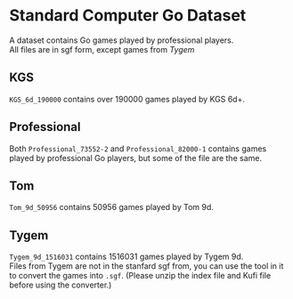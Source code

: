 # Standard Computer Go Dataset
A dataset contains Go games played by professional players.  
All files are in sgf form, except games from *Tygem*

## KGS
`KGS_6d_190000` contains over 190000 games played by KGS 6d+.

## Professional
Both `Professional_73552-2` and `Professional_82000-1` contains games played by professional Go players, but some of the file are the same.

## Tom
`Tom_9d_50956` contains 50956 games played by Tom 9d.

## Tygem
`Tygem_9d_1516031` contains 1516031 games played by Tygem 9d.  
Files from Tygem are not in the stanfard sgf from, you can use the tool in it to convert the games into `.sgf`. (Please unzip the index file and Kufi file before using the converter.)
